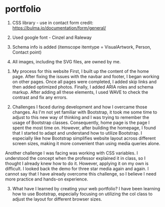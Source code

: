 # portfolio

<!-- Information -->

1. CSS library - use in contact form
   credit: https://bulma.io/documentation/form/general/

2. Used google font - Cinzel and Raleway
3. Schema info is added (itemscope itemtype = VisualArtwork, Person, Contact point)
4. All images, including the SVG files, are owned by me.

<!-- Answer the questions -->

1. My process for this website
   First, I built up the content of the home page. After fixing the issues with the navbar and footer, I began working on other pages. Once all pages were completed, I added skip links and then added optimized photos. Finally, I added ARIA roles and schema markup. After adding all these elements, I used WAVE to check the contrast and fix any errors.

2. Challenges I faced during development and how I overcame those changes.
   As I'm not yet familiar with Bootstrap, it took me some time to adjust to this new way of thinking and I was trying to remember the usage of Bootstrap classes. Consequently, home page is the page I spent the most time on. However, after building the homepage, I found that I started to adapt and understand how to utilize Bootstrap. I especially like how Bootstrap simplifies website layout across different screen sizes, making it more convenient than using media queries alone.

Another challenge I was facing was working with CSS variables.
I understood the concept when the professor explained it in class, so I thought I already knew how to do it. However, applying it on my own is difficult. I looked back the demo for three star media again and again. I cannot say that I have already overcome this challenge, so I believe I need more practice and hands-on experience.

3. What have I learned by creating your web portfolio?
   I have been learning how to use Bootstrap, especially focusing on utilizing the col class to adjust the layout for different browser sizes.
